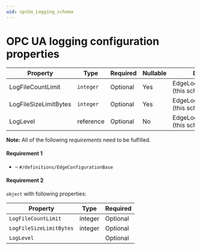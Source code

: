 ```yaml
---
uid: opcUa_Logging_schema
---
```


# OPC UA logging configuration properties

| Property                                        | Type      | Required | Nullable | Defined by                            |
| ----------------------------------------------- | --------- | -------- | -------- | ------------------------------------- |
| LogFileCountLimit        | `integer` | Optional | Yes      | EdgeLoggerConfiguration (this schema) |
| LogFileSizeLimitBytes | `integer` | Optional | Yes      | EdgeLoggerConfiguration (this schema) |
| LogLevel                          | reference | Optional | No       | EdgeLoggerConfiguration (this schema) |



**Note:** All of the following _requirements_ need to be fulfilled.

#### Requirement 1

- []() – `#/definitions/EdgeConfigurationBase`

#### Requirement 2

`object` with following properties:

| Property                | Type    | Required |
| ----------------------- | ------- | -------- |
| `LogFileCountLimit`     | integer | Optional |
| `LogFileSizeLimitBytes` | integer | Optional |
| `LogLevel`              |         | Optional |
